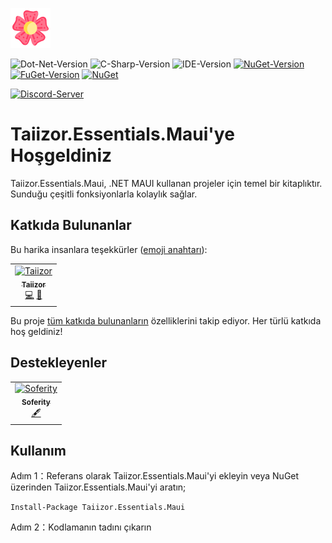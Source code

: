 ![Logo](.images/Logo.png)

![Dot-Net-Version](https://img.shields.io/badge/.NET-7.0-blue)
![C-Sharp-Version](https://img.shields.io/badge/C%23-Preview-blue.svg)
![IDE-Version](https://img.shields.io/badge/IDE-VS2022-blue.svg)
[![NuGet-Version](https://img.shields.io/nuget/v/Taiizor.Essentials.Maui.svg)](https://www.nuget.org/packages/Taiizor.Essentials.Maui)
[![FuGet-Version](https://www.fuget.org/packages/Taiizor.Essentials.Maui/badge.svg)](https://www.fuget.org/packages/Taiizor.Essentials.Maui)
[![NuGet](https://img.shields.io/nuget/dt/Taiizor.Essentials.Maui)](https://www.nuget.org/api/v2/package/Taiizor.Essentials.Maui)

[![Discord-Server](https://img.shields.io/discord/932386235538878534?label=Discord)](https://discord.gg/nxG977byXb)

# Taiizor.Essentials.Maui'ye Hoşgeldiniz
Taiizor.Essentials.Maui, .NET MAUI kullanan projeler için temel bir kitaplıktır. Sunduğu çeşitli fonksiyonlarla kolaylık sağlar.

## Katkıda Bulunanlar

Bu harika insanlara teşekkürler ([emoji anahtarı](https://allcontributors.org/docs/en/emoji-key)):

<table>
  <tr>
    <td align="center">
		<a href="https://github.com/Taiizor">
			<img src="https://avatars3.githubusercontent.com/u/41683699?s=460&v=4" width="80px;" alt="Taiizor"/>
			<br/>
			<sub>
				<b>Taiizor</b>
			</sub>
		</a>
		<br/>
		<a href="https://github.com/Taiizor/Taiizor.Essentials.Maui/commits?author=Taiizor" title="Kodlama">💻</a>
		<a href="https://www.taiizor.com" title="Fikirler & Planlama, Geri Bildirim">🤔</a>
	</td>
  </tr>
</table>

Bu proje [tüm katkıda bulunanların](https://github.com/all-contributors/all-contributors) özelliklerini takip ediyor. Her türlü katkıda hoş geldiniz!

## Destekleyenler

<table>
  <tr>
    <td align="center">
		<a href="https://github.com/Soferity">
			<img src="https://avatars3.githubusercontent.com/u/63516515?s=200&v=4" width="80px;" alt="Soferity"/>
			<br/>
			<sub>
				<b>Soferity</b>
			</sub>
		</a>
		<br/>
		<a href="https://github.com/Soferity" target="_blank" title="İçerik">🖋</a>
	</td>
  </tr>
</table>

## Kullanım

Adım 1：Referans olarak Taiizor.Essentials.Maui'yi ekleyin veya NuGet üzerinden Taiizor.Essentials.Maui'yi aratın;

```Install-Package Taiizor.Essentials.Maui```

Adım 2：Kodlamanın tadını çıkarın